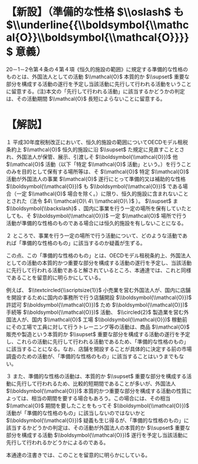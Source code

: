 # 【新設】（準備的な性格 $\\oslash$ も $\\underline{{\\boldsymbol{\\mathcal{O}}\\boldsymbol{\\mathcal{O}}}}$ 意義）

20－1－2令第４条の４第４項《恒久的施設の範囲》に規定する準備的な性格のものとは、外国法人としての活動 $\\mathcal{O}$ 本質的か $\\supset$ 重要な部分を構成する活動の遂行を予定し当該活動に先行して行われる活動をいうことに留意する。(注)本文の「先行して行われる活動」に該当するかどうかの判定は、その活動期間 $\\mathcal{O}$ 長短によらないことに留意する。

# 【解説】

１ 平成30年度税制改正において、恒久的施設の範囲についてOECDモデル租税条約上 $\\mathcal{O}$ 恒久的施設に沿 $\\supset$ た規定に見直すこととされ、外国法人が保管、展示、引渡しそ $\\boldsymbol{\\mathcal{O}})$ 他 $\\mathcal{O}$ 活動（以下「特定 $\\mathcal{O}$ 活動」という。）を行うことのみを目的として保有する場所等は、そ $\\mathcal{O}$ 特定 $\\mathcal{O}$ 活動が外国法人の事業 $\\mathcal{O}$ 遂行にとって準備的又は補助的な性格 $\\boldsymbol{\\mathcal{O}})$ も $\\boldsymbol{\\mathcal{O}})$ である場合（一定 $\\mathcal{O}$ 場合を除く。）に限り、恒久的施設に含まれないこととされた（法令 $4\ \\mathcal{O}\ 4\ \\mathcal{O}\ )$ ）。 $\\supset$ ま $\\boldsymbol{\\backslash}$ 、国内に事業を行う一定の場所を保有していたとしても、そ $\\boldsymbol{\\mathcal{O}})$ 一定 $\\mathcal{O}$ 場所で行う活動が準備的な性格のものである場合には恒久的施設を有しないことになる。

２ ところで、事業を行う一定の場所で行う活動について、どのような活動であれば「準備的な性格のもの」に該当するのか疑義が生ずる。

この点、この「準備的な性格のもの」とは、OECDモデル租税条約上、外国法人としての活動の本質的かつ重要な部分を構成する活動の遂行を予定し、当該活動に先行して行われる活動であると解されているところ、本通達では、これと同様であることを留意的に明らかにしている。

例えば、 $\\textcircled{\\scriptsize{1}}$ 小売業を営む外国法人が、国内に店舗を開設するために国内の事務所で行う店舗開設 $\\boldsymbol{\\mathcal{O}})$ 許認可 $\\boldsymbol{\\mathcal{O}})$ ため $\\boldsymbol{\\mathcal{O}})$ 手続等 $\\boldsymbol{\\mathcal{O}})$ 活動、 $\\circled{2}$ 製造業を営む外国法人が、国内 $\\mathcal{O}$ 工場 $\\boldsymbol{\\mathcal{O}})$ 稼動前にその工場で工員に対して行うトレーニング等の活動は、商品 $\\mathcal{O}$ 販売や製造という本質的か $\\supset$ 重要な部分を構成する活動の遂行を予定し、これらの活動に先行して行われる活動であるため、「準備的な性格のもの」に該当することになる。なお、店舗を開設することが具体的に決定する前の市場調査のための活動が、「準備的な性格のもの」に該当することはいうまでもない。

３ また、準備的な性格の活動は、本質的か $\\supset$ 重要な部分を構成する活動に先行して行われるため、比較的短期間であることが多いが、外国法人 $\\boldsymbol{\\mathcal{O}})$ 本質的かつ重要な部分を構成する活動の性質によっては、相当の期間を要する場合もあろう。この場合には、その相当 $\\mathcal{O}$ 期間を要したことをもってそ $\\boldsymbol{\\mathcal{O}})$ 活動が「準備的な性格のもの」に該当しないのではないかと $\\boldsymbol{\\mathcal{O}})$ 疑義も生じ得るが、「準備的な性格のもの」に該当するかどうかの判定は、その活動が外国法人の本質的か $\\supset$ 重要な部分を構成する活動 $\\boldsymbol{\\mathcal{O}})$ 遂行を予定し当該活動に先行して行われるかどうかによるのである。

本通達の注書きでは、このことを留意的に明らかにしている。